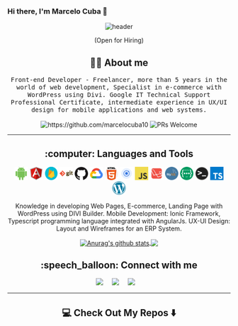### Hi there, I'm Marcelo Cuba 👋

<!--
**marcelocuba10/marcelocuba10** is a ✨ _special_ ✨ repository because its `README.md` (this file) appears on your GitHub profile.
-->
<div align="center">
  <img src="https://github.com/marcelocuba10/marcelocuba10/blob/main/helloWorld.gif" alt="header"/>
</div>
<p align="center"> (Open for Hiring)</p>

<h2 align="center"> 👨‍💻 About me</h2>
<p align="center">
  <samp>Front-end Developer - Freelancer, more than 5 years in the world of web development, Specialist in e-commerce with WordPress using Divi. Google IT Technical Support Professional Certificate, intermediate experience in UX/UI design for mobile applications and web systems.</samp>
  <br> <br>
  <img src="https://komarev.com/ghpvc/?username=marcelocuba10" alt="https://github.com/marcelocuba10" />
  <img src="https://camo.githubusercontent.com/03ec14ee4ad5c4312d1c40c7475df4de3c1d00bfd2aaaf36b4ef73eae4c473ee/68747470733a2f2f696d672e736869656c64732e696f2f62616467652f5052732d77656c636f6d652d627269676874677265656e2e7376673f7374796c653d666c6174266c6f676f3d676974687562" alt="PRs Welcome" data-canonical-src="https://img.shields.io/badge/PRs-welcome-brightgreen.svg?style=flat&amp;logo=github" style="max-width: 100%;">
</p>

<hr>

<h2 align="center"> :computer: Languages and Tools</h2>
<p align="center">
  <img align="" alt="Android" width="30px" src="https://github.com/marcelocuba10/marcelocuba10/blob/main/images/android.png" />
  <img align="" alt="Angular" width="30px" src="https://github.com/marcelocuba10/marcelocuba10/blob/main/images/angular.png" />
  <img align="" alt="Firebase" width="30px" src="https://github.com/marcelocuba10/marcelocuba10/blob/main/images/firebase.png" />
  <img align="" alt="Git" width="30px" src="https://github.com/marcelocuba10/marcelocuba10/blob/main/images/git.png" />
  <img align="" alt="Github" width="30px" src="https://github.com/marcelocuba10/marcelocuba10/blob/main/images/github.png" />
  <img align="" alt="Google Cloud" width="30px" src="https://github.com/marcelocuba10/marcelocuba10/blob/main/images/google-cloud.png" />
  <img align="" alt="HTML5" width="30px" src="https://github.com/marcelocuba10/marcelocuba10/blob/main/images/html.png" />
  <img align="" alt="Ionic" width="30px" src="https://github.com/marcelocuba10/marcelocuba10/blob/main/images/ionic.png" />
  <img align="" alt="Javascript" width="30px" src="https://github.com/marcelocuba10/marcelocuba10/blob/main/images/javascript.png" />
  <img align="" alt="Laravel" width="30px" src="https://github.com/marcelocuba10/marcelocuba10/blob/main/images/laravel.png" />
  <img align="" alt="MySQL" width="30px" src="https://github.com/marcelocuba10/marcelocuba10/blob/main/images/mysql.png" />
  <img align="" alt="RestFul API" width="30px" src="https://github.com/marcelocuba10/marcelocuba10/blob/main/images/rest-api.png" />
  <img align="" alt="Terminal" width="30px" src="https://github.com/marcelocuba10/marcelocuba10/blob/main/images/terminal.png" />
  <img align="" alt="Typescript" width="30px" src="https://github.com/marcelocuba10/marcelocuba10/blob/main/images/typescript.png" />
  <img align="" alt="Wordpress" width="30px" src="https://github.com/marcelocuba10/marcelocuba10/blob/main/images/wordpress.png" />
</p>

<p align="center">Knowledge in developing Web Pages, E-commerce, Landing Page with WordPress using DIVI Builder.
Mobile Development: Ionic Framework, Typescript programming language integrated with AngularJs.
UX-UI Design: Layout and Wireframes for an ERP System.</p>

<p align="center">
<a href="https://github.com/anuraghazra/github-readme-stats">
  <img align="center" src="https://github-readme-stats.vercel.app/api/top-langs/?username=marcelocuba10&show_icons=true&theme=cobalt&layout=compact" alt="Anurag's github stats" />
</a>
<a href="https://github.com/anuraghazra/github-readme-stats">
  <img align="center" src="https://github-readme-stats.vercel.app/api?username=marcelocuba10&show_icons=true&theme=tokyonight&hide=contribs,prs" />
</a>
</p>

<h2 align="center"> :speech_balloon: Connect with me</h2>
<p align="center">
  <a target="_blank"href="https://www.linkedin.com/in/marcelocuba/"><img src="https://img.shields.io/badge/linkedin-%230077B5.svg?&style=for-the-badge&logo=linkedin&logoColor=white" /></a>&nbsp;&nbsp;&nbsp;&nbsp;
  <a target="_blank"href="https://t.me/MarceloCuba"><img src="https://img.shields.io/badge/Telegram-2CA5E0?style=for-the-badge&logo=telegram&logoColor=white" /></a>&nbsp;&nbsp;&nbsp;&nbsp;
  <a href="mailto:0992994272cuva@gmail.com?subject=Hello%20Marcelo,%20From%20Github"><img src="https://img.shields.io/badge/gmail-%23D14836.svg?&style=for-the-badge&logo=gmail&logoColor=white" /></a>&nbsp;&nbsp;&nbsp;&nbsp;
</p>

<hr>

<h2  align="center">💻 Check Out My Repos ⬇️ </h2>
